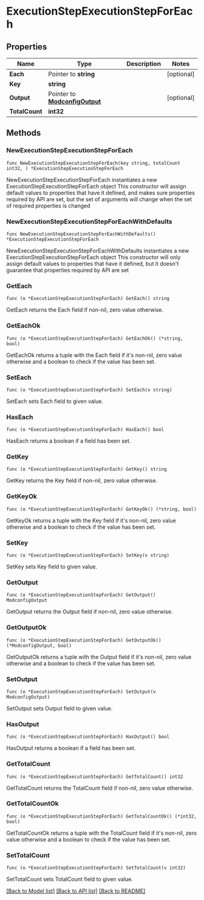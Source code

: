 # ExecutionStepExecutionStepForEach

## Properties

Name | Type | Description | Notes
------------ | ------------- | ------------- | -------------
**Each** | Pointer to **string** |  | [optional] 
**Key** | **string** |  | 
**Output** | Pointer to [**ModconfigOutput**](ModconfigOutput.md) |  | [optional] 
**TotalCount** | **int32** |  | 

## Methods

### NewExecutionStepExecutionStepForEach

`func NewExecutionStepExecutionStepForEach(key string, totalCount int32, ) *ExecutionStepExecutionStepForEach`

NewExecutionStepExecutionStepForEach instantiates a new ExecutionStepExecutionStepForEach object
This constructor will assign default values to properties that have it defined,
and makes sure properties required by API are set, but the set of arguments
will change when the set of required properties is changed

### NewExecutionStepExecutionStepForEachWithDefaults

`func NewExecutionStepExecutionStepForEachWithDefaults() *ExecutionStepExecutionStepForEach`

NewExecutionStepExecutionStepForEachWithDefaults instantiates a new ExecutionStepExecutionStepForEach object
This constructor will only assign default values to properties that have it defined,
but it doesn't guarantee that properties required by API are set

### GetEach

`func (o *ExecutionStepExecutionStepForEach) GetEach() string`

GetEach returns the Each field if non-nil, zero value otherwise.

### GetEachOk

`func (o *ExecutionStepExecutionStepForEach) GetEachOk() (*string, bool)`

GetEachOk returns a tuple with the Each field if it's non-nil, zero value otherwise
and a boolean to check if the value has been set.

### SetEach

`func (o *ExecutionStepExecutionStepForEach) SetEach(v string)`

SetEach sets Each field to given value.

### HasEach

`func (o *ExecutionStepExecutionStepForEach) HasEach() bool`

HasEach returns a boolean if a field has been set.

### GetKey

`func (o *ExecutionStepExecutionStepForEach) GetKey() string`

GetKey returns the Key field if non-nil, zero value otherwise.

### GetKeyOk

`func (o *ExecutionStepExecutionStepForEach) GetKeyOk() (*string, bool)`

GetKeyOk returns a tuple with the Key field if it's non-nil, zero value otherwise
and a boolean to check if the value has been set.

### SetKey

`func (o *ExecutionStepExecutionStepForEach) SetKey(v string)`

SetKey sets Key field to given value.


### GetOutput

`func (o *ExecutionStepExecutionStepForEach) GetOutput() ModconfigOutput`

GetOutput returns the Output field if non-nil, zero value otherwise.

### GetOutputOk

`func (o *ExecutionStepExecutionStepForEach) GetOutputOk() (*ModconfigOutput, bool)`

GetOutputOk returns a tuple with the Output field if it's non-nil, zero value otherwise
and a boolean to check if the value has been set.

### SetOutput

`func (o *ExecutionStepExecutionStepForEach) SetOutput(v ModconfigOutput)`

SetOutput sets Output field to given value.

### HasOutput

`func (o *ExecutionStepExecutionStepForEach) HasOutput() bool`

HasOutput returns a boolean if a field has been set.

### GetTotalCount

`func (o *ExecutionStepExecutionStepForEach) GetTotalCount() int32`

GetTotalCount returns the TotalCount field if non-nil, zero value otherwise.

### GetTotalCountOk

`func (o *ExecutionStepExecutionStepForEach) GetTotalCountOk() (*int32, bool)`

GetTotalCountOk returns a tuple with the TotalCount field if it's non-nil, zero value otherwise
and a boolean to check if the value has been set.

### SetTotalCount

`func (o *ExecutionStepExecutionStepForEach) SetTotalCount(v int32)`

SetTotalCount sets TotalCount field to given value.



[[Back to Model list]](../README.md#documentation-for-models) [[Back to API list]](../README.md#documentation-for-api-endpoints) [[Back to README]](../README.md)


